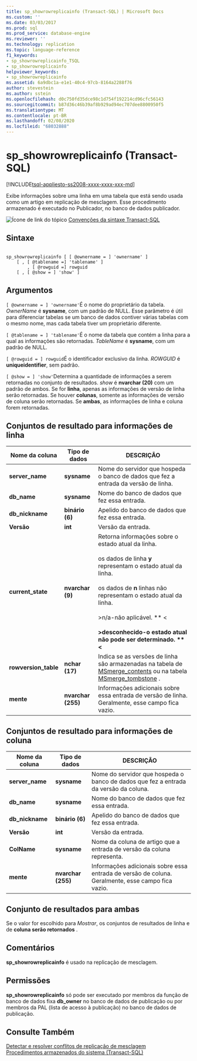 ```yaml
---
title: sp_showrowreplicainfo (Transact-SQL) | Microsoft Docs
ms.custom: ''
ms.date: 03/03/2017
ms.prod: sql
ms.prod_service: database-engine
ms.reviewer: ''
ms.technology: replication
ms.topic: language-reference
f1_keywords:
- sp_showrowreplicainfo_TSQL
- sp_showrowreplicainfo
helpviewer_keywords:
- sp_showrowreplicainfo
ms.assetid: 6a9dbc1a-e1e1-40c4-97cb-8164a2288f76
author: stevestein
ms.author: sstein
ms.openlocfilehash: d0c750fd35dce98c1d754f192214cd96cfc56143
ms.sourcegitcommit: b87d36c46b39af8b929ad94ec707dee8800950f5
ms.translationtype: MT
ms.contentlocale: pt-BR
ms.lasthandoff: 02/08/2020
ms.locfileid: "68032888"
---
```

# <a name="sp_showrowreplicainfo-transact-sql"></a>sp_showrowreplicainfo (Transact-SQL)
[!INCLUDE[tsql-appliesto-ss2008-xxxx-xxxx-xxx-md](../../includes/tsql-appliesto-ss2008-xxxx-xxxx-xxx-md.md)]

  Exibe informações sobre uma linha em uma tabela que está sendo usada como um artigo em replicação de mesclagem. Esse procedimento armazenado é executado no Publicador, no banco de dados publicador.  
  
 ![Ícone de link do tópico](../../database-engine/configure-windows/media/topic-link.gif "Ícone de link do tópico") [Convenções da sintaxe Transact-SQL](../../t-sql/language-elements/transact-sql-syntax-conventions-transact-sql.md)  
  
## <a name="syntax"></a>Sintaxe  
  
```  
  
sp_showrowreplicainfo [ [ @ownername = ] 'ownername' ]  
    [ , [ @tablename =] 'tablename' ]   
        , [ @rowguid =] rowguid   
    [ , [ @show = ] 'show' ]   
```  
  
## <a name="arguments"></a>Argumentos  
`[ @ownername = ] 'ownername'`É o nome do proprietário da tabela. *OwnerName* é **sysname**, com um padrão de NULL. Esse parâmetro é útil para diferenciar tabelas se um banco de dados contiver várias tabelas com o mesmo nome, mas cada tabela tiver um proprietário diferente.  
  
`[ @tablename = ] 'tablename'`É o nome da tabela que contém a linha para a qual as informações são retornadas. *TableName* é **sysname**, com um padrão de NULL.  
  
`[ @rowguid = ] rowguid`É o identificador exclusivo da linha. *ROWGUID* é **uniqueidentifier**, sem padrão.  
  
`[ @show = ] 'show'`Determina a quantidade de informações a serem retornadas no conjunto de resultados. *show* é **nvarchar (20)** com um padrão de ambos. Se for **linha**, apenas as informações de versão de linha serão retornadas. Se houver **colunas**, somente as informações de versão de coluna serão retornadas. Se **ambas**, as informações de linha e coluna forem retornadas.  
  
## <a name="result-sets-for-row-information"></a>Conjuntos de resultado para informações de linha  
  
|Nome da coluna|Tipo de dados|DESCRIÇÃO|  
|-----------------|---------------|-----------------|  
|**server_name**|**sysname**|Nome do servidor que hospeda o banco de dados que fez a entrada da versão de linha.|  
|**db_name**|**sysname**|Nome do banco de dados que fez essa entrada.|  
|**db_nickname**|**binário (6)**|Apelido do banco de dados que fez essa entrada.|  
|**Versão**|**int**|Versão da entrada.|  
|**current_state**|**nvarchar (9)**|Retorna informações sobre o estado atual da linha.<br /><br /> os dados de linha **y** representam o estado atual da linha.<br /><br /> os dados de **n** linhas não representam o estado atual da linha.<br /><br /> >n/a-não aplicável. ** \<**<br /><br /> >desconhecido-o estado atual não pode ser determinado. ** \<**|  
|**rowversion_table**|**nchar (17)**|Indica se as versões de linha são armazenadas na tabela de [MSmerge_contents](../../relational-databases/system-tables/msmerge-contents-transact-sql.md) ou na tabela [MSmerge_tombstone](../../relational-databases/system-tables/msmerge-tombstone-transact-sql.md) .|  
|**mente**|**nvarchar (255)**|Informações adicionais sobre essa entrada de versão de linha. Geralmente, esse campo fica vazio.|  
  
## <a name="result-sets-for-column-information"></a>Conjuntos de resultado para informações de coluna  
  
|Nome da coluna|Tipo de dados|DESCRIÇÃO|  
|-----------------|---------------|-----------------|  
|**server_name**|**sysname**|Nome do servidor que hospeda o banco de dados que fez a entrada da versão da coluna.|  
|**db_name**|**sysname**|Nome do banco de dados que fez essa entrada.|  
|**db_nickname**|**binário (6)**|Apelido do banco de dados que fez essa entrada.|  
|**Versão**|**int**|Versão da entrada.|  
|**ColName**|**sysname**|Nome da coluna de artigo que a entrada de versão da coluna representa.|  
|**mente**|**nvarchar (255)**|Informações adicionais sobre essa entrada de versão de coluna. Geralmente, esse campo fica vazio.|  
  
## <a name="result-set-for-both"></a>Conjunto de resultados para ambas  
 Se o valor for escolhido para *Mostrar*, os conjuntos de resultados de linha e de **coluna serão retornados** .  
  
## <a name="remarks"></a>Comentários  
 **sp_showrowreplicainfo** é usado na replicação de mesclagem.  
  
## <a name="permissions"></a>Permissões  
 **sp_showrowreplicainfo** só pode ser executado por membros da função de banco de dados fixa **db_owner** no banco de dados de publicação ou por membros da PAL (lista de acesso à publicação) no banco de dados de publicação.  
  
## <a name="see-also"></a>Consulte Também  
 [Detectar e resolver conflitos de replicação de mesclagem](../../relational-databases/replication/merge/advanced-merge-replication-conflict-detection-and-resolution.md)   
 [Procedimentos armazenados do sistema &#40;Transact-SQL&#41;](../../relational-databases/system-stored-procedures/system-stored-procedures-transact-sql.md)  
  
  
